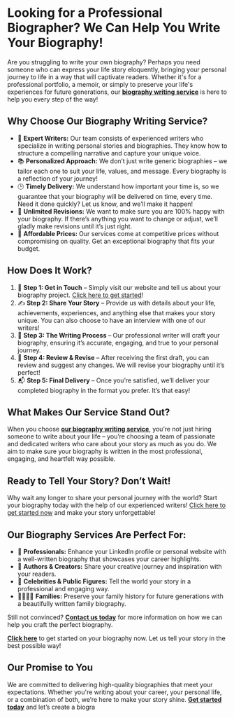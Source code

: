 # Looking for a Professional Biographer? We Can Help You Write Your Biography!

Are you struggling to write your own biography? Perhaps you need someone who can express your life story eloquently, bringing your personal journey to life in a way that will captivate readers. Whether it's for a professional portfolio, a memoir, or simply to preserve your life's experiences for future generations, our **[biography writing service](https://tinyurl.com/topessay?keyword=write+my+biography)** is here to help you every step of the way!

## Why Choose Our Biography Writing Service?

- 💼 **Expert Writers:** Our team consists of experienced writers who specialize in writing personal stories and biographies. They know how to structure a compelling narrative and capture your unique voice.
- 📚 **Personalized Approach:** We don’t just write generic biographies – we tailor each one to suit your life, values, and message. Every biography is a reflection of your journey!
- 🕒 **Timely Delivery:** We understand how important your time is, so we guarantee that your biography will be delivered on time, every time. Need it done quickly? Let us know, and we’ll make it happen!
- 💬 **Unlimited Revisions:** We want to make sure you are 100% happy with your biography. If there’s anything you want to change or adjust, we’ll gladly make revisions until it’s just right.
- 🌟 **Affordable Prices:** Our services come at competitive prices without compromising on quality. Get an exceptional biography that fits your budget.

## How Does It Work?

1. 📅 **Step 1: Get in Touch** – Simply visit our website and tell us about your biography project. [Click here to get started](https://tinyurl.com/topessay?keyword=write+my+biography)!
2. ✍️ **Step 2: Share Your Story** – Provide us with details about your life, achievements, experiences, and anything else that makes your story unique. You can also choose to have an interview with one of our writers!
3. 📝 **Step 3: The Writing Process** – Our professional writer will craft your biography, ensuring it’s accurate, engaging, and true to your personal journey.
4. 🔄 **Step 4: Review & Revise** – After receiving the first draft, you can review and suggest any changes. We will revise your biography until it’s perfect!
5. 📬 **Step 5: Final Delivery** – Once you’re satisfied, we’ll deliver your completed biography in the format you prefer. It’s that easy!

## What Makes Our Service Stand Out?

When you choose [**our biography writing service**](https://tinyurl.com/topessay?keyword=write+my+biography), you’re not just hiring someone to write about your life – you’re choosing a team of passionate and dedicated writers who care about your story as much as you do. We aim to make sure your biography is written in the most professional, engaging, and heartfelt way possible.

## Ready to Tell Your Story? Don’t Wait!

Why wait any longer to share your personal journey with the world? Start your biography today with the help of our experienced writers! [Click here to get started now](https://tinyurl.com/topessay?keyword=write+my+biography) and make your story unforgettable!

## Our Biography Services Are Perfect For:

- 💼 **Professionals:** Enhance your LinkedIn profile or personal website with a well-written biography that showcases your career highlights.
- 📖 **Authors & Creators:** Share your creative journey and inspiration with your readers.
- 🏅 **Celebrities & Public Figures:** Tell the world your story in a professional and engaging way.
- 👨‍👩‍👧‍👦 **Families:** Preserve your family history for future generations with a beautifully written family biography.

Still not convinced? **[Contact us today](https://tinyurl.com/topessay?keyword=write+my+biography)** for more information on how we can help you craft the perfect biography.

**[Click here](https://tinyurl.com/topessay?keyword=write+my+biography)** to get started on your biography now. Let us tell your story in the best possible way!

## Our Promise to You

We are committed to delivering high-quality biographies that meet your expectations. Whether you're writing about your career, your personal life, or a combination of both, we’re here to make your story shine. [**Get started today**](https://tinyurl.com/topessay?keyword=write+my+biography) and let’s create a biogra
